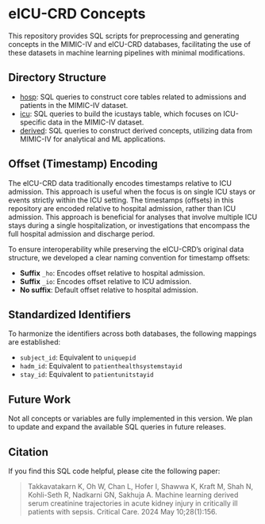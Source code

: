 # eICU-CRD Concepts
This repository provides SQL scripts for preprocessing and generating concepts in the MIMIC-IV and eICU-CRD databases, facilitating the use of these datasets in machine learning pipelines with minimal modifications.


## Directory Structure
* [hosp](/hosp/): SQL queries to construct core tables related to admissions and patients in the MIMIC-IV dataset.
* [icu](/icu/): SQL queries to build the icustays table, which focuses on ICU-specific data in the MIMIC-IV dataset.
* [derived](/derived/): SQL queries to construct derived concepts, utilizing data from MIMIC-IV for analytical and ML applications.


## Offset (Timestamp) Encoding
The eICU-CRD data traditionally encodes timestamps relative to ICU admission. This approach is useful when the focus is on single ICU stays or events strictly within the ICU setting.
The timestamps (offsets) in this repository are encoded relative to hospital admission, rather than ICU admission. This approach is beneficial for analyses that involve multiple ICU stays during a single hospitalization, or investigations that encompass the full hospital admission and discharge period.

To ensure interoperability while preserving the eICU-CRD’s original data structure, we developed a clear naming convention for timestamp offsets:
* **Suffix** `_ho`: Encodes offset relative to hospital admission.
* **Suffix** `_io`: Encodes offset relative to ICU admission.
* **No suffix**: Default offset relative to hospital admission.


## Standardized Identifiers
To harmonize the identifiers across both databases, the following mappings are established:
* `subject_id`: Equivalent to `uniquepid`
* `hadm_id`: Equivalent to `patienthealthsystemstayid`
* `stay_id`: Equivalent to `patientunitstayid`


## Future Work
Not all concepts or variables are fully implemented in this version. We plan to update and expand the available SQL queries in future releases.


## Citation
If you find this SQL code helpful, please cite the following paper:
> Takkavatakarn K, Oh W, Chan L, Hofer I, Shawwa K, Kraft M, Shah N, Kohli-Seth R, Nadkarni GN, Sakhuja A. Machine learning derived serum creatinine trajectories in acute kidney injury in critically ill patients with sepsis. Critical Care. 2024 May 10;28(1):156.
